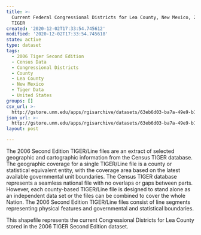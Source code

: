 ```yaml
---
title: >-
  Current Federal Congressional Districts for Lea County, New Mexico, 2006se
  TIGER
created: '2020-12-02T17:33:54.745612'
modified: '2020-12-02T17:33:54.745618'
state: active
type: dataset
tags:
  - 2006 Tiger Second Edition
  - Census Data
  - Congressional Districts
  - County
  - Lea County
  - New Mexico
  - Tiger Data
  - United States
groups: []
csv_url: >-
  http://gstore.unm.edu/apps/rgisarchive/datasets/63eb6d03-ba7a-49e9-b19d-384d53325c3b/tgr2006se_lea_cdcu.derived.csv
json_url: >-
  http://gstore.unm.edu/apps/rgisarchive/datasets/63eb6d03-ba7a-49e9-b19d-384d53325c3b/tgr2006se_lea_cdcu.derived.json
layout: post

---
```

The 2006 Second Edition TIGER/Line files are an extract of selected geographic and cartographic information from the Census TIGER database.  The geographic coverage for a single TIGER/Line file is a county or statistical equivalent entity, with the coverage area based on the latest available governmental unit boundaries. The Census TIGER database represents a seamless national file with no overlaps or gaps between parts.  However, each county-based TIGER/Line file is designed to stand alone as an independent data set or the files can be combined to cover the whole Nation.  The 2006 Second Edition  TIGER/Line files consist of line segments representing physical features and governmental and statistical boundaries.  

This shapefile represents the current Congressional Districts for Lea County stored in the 2006 TIGER Second Edition dataset.
